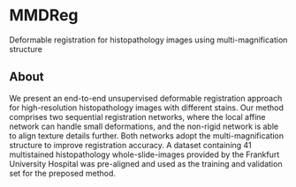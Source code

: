 # MMDReg
Deformable registration for histopathology images using multi-magnification structure

## About
We present an end-to-end unsupervised deformable registration approach for high-resolution histopathology images with different stains. Our method comprises two sequential registration networks, where the local affine network can handle small deformations, and the non-rigid network is able to align texture details further. Both networks adopt the multi-magnification structure to improve registration accuracy. A dataset containing 41 multistained histopathology whole-slide-images provided by the Frankfurt University Hospital was pre-aligned and used as the training and validation set for the preposed method.
